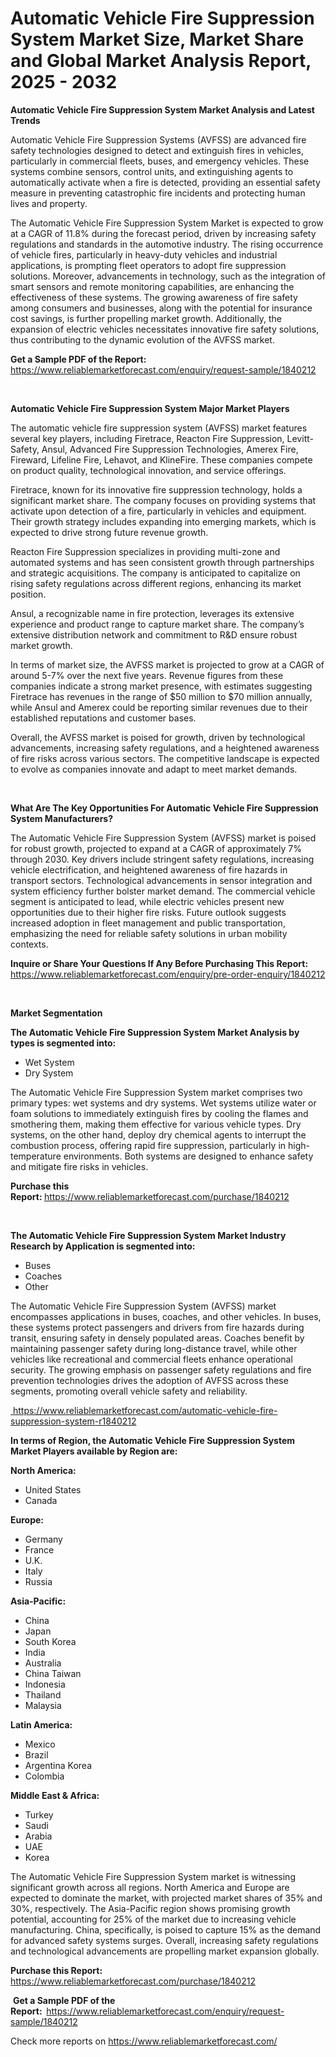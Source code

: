 <p><h1>Automatic Vehicle Fire Suppression System Market Size, Market Share and Global Market Analysis Report, 2025 - 2032</h1></p><p><strong>Automatic Vehicle Fire Suppression System Market Analysis and Latest Trends</strong></p>
<p><p>Automatic Vehicle Fire Suppression Systems (AVFSS) are advanced fire safety technologies designed to detect and extinguish fires in vehicles, particularly in commercial fleets, buses, and emergency vehicles. These systems combine sensors, control units, and extinguishing agents to automatically activate when a fire is detected, providing an essential safety measure in preventing catastrophic fire incidents and protecting human lives and property.</p><p>The Automatic Vehicle Fire Suppression System Market is expected to grow at a CAGR of 11.8% during the forecast period, driven by increasing safety regulations and standards in the automotive industry. The rising occurrence of vehicle fires, particularly in heavy-duty vehicles and industrial applications, is prompting fleet operators to adopt fire suppression solutions. Moreover, advancements in technology, such as the integration of smart sensors and remote monitoring capabilities, are enhancing the effectiveness of these systems. The growing awareness of fire safety among consumers and businesses, along with the potential for insurance cost savings, is further propelling market growth. Additionally, the expansion of electric vehicles necessitates innovative fire safety solutions, thus contributing to the dynamic evolution of the AVFSS market.</p></p>
<p><strong>Get a Sample PDF of the Report:&nbsp;</strong> <a href="https://www.reliablemarketforecast.com/enquiry/request-sample/1840212?utm_campaign=2925&utm_medium=2&utm_source=Github&utm_content=ia&utm_term=12042025&utm_id=automatic-vehicle-fire-suppression-system">https://www.reliablemarketforecast.com/enquiry/request-sample/1840212</a></p>
<p>&nbsp;</p>
<p><strong>Automatic Vehicle Fire Suppression System Major Market Players</strong></p>
<p><p>The automatic vehicle fire suppression system (AVFSS) market features several key players, including Firetrace, Reacton Fire Suppression, Levitt-Safety, Ansul, Advanced Fire Suppression Technologies, Amerex Fire, Fireward, Lifeline Fire, Lehavot, and KlineFire. These companies compete on product quality, technological innovation, and service offerings.</p><p>Firetrace, known for its innovative fire suppression technology, holds a significant market share. The company focuses on providing systems that activate upon detection of a fire, particularly in vehicles and equipment. Their growth strategy includes expanding into emerging markets, which is expected to drive strong future revenue growth.</p><p>Reacton Fire Suppression specializes in providing multi-zone and automated systems and has seen consistent growth through partnerships and strategic acquisitions. The company is anticipated to capitalize on rising safety regulations across different regions, enhancing its market position.</p><p>Ansul, a recognizable name in fire protection, leverages its extensive experience and product range to capture market share. The company’s extensive distribution network and commitment to R&D ensure robust market growth.</p><p>In terms of market size, the AVFSS market is projected to grow at a CAGR of around 5-7% over the next five years. Revenue figures from these companies indicate a strong market presence, with estimates suggesting Firetrace has revenues in the range of $50 million to $70 million annually, while Ansul and Amerex could be reporting similar revenues due to their established reputations and customer bases.</p><p>Overall, the AVFSS market is poised for growth, driven by technological advancements, increasing safety regulations, and a heightened awareness of fire risks across various sectors. The competitive landscape is expected to evolve as companies innovate and adapt to meet market demands.</p></p>
<p>&nbsp;</p>
<p><strong>What Are The Key Opportunities For Automatic Vehicle Fire Suppression System Manufacturers?</strong></p>
<p><p>The Automatic Vehicle Fire Suppression System (AVFSS) market is poised for robust growth, projected to expand at a CAGR of approximately 7% through 2030. Key drivers include stringent safety regulations, increasing vehicle electrification, and heightened awareness of fire hazards in transport sectors. Technological advancements in sensor integration and system efficiency further bolster market demand. The commercial vehicle segment is anticipated to lead, while electric vehicles present new opportunities due to their higher fire risks. Future outlook suggests increased adoption in fleet management and public transportation, emphasizing the need for reliable safety solutions in urban mobility contexts.</p></p>
<p><strong>Inquire or Share Your Questions If Any Before Purchasing This Report:</strong> <a href="https://www.reliablemarketforecast.com/enquiry/pre-order-enquiry/1840212?utm_campaign=2925&utm_medium=2&utm_source=Github&utm_content=ia&utm_term=12042025&utm_id=automatic-vehicle-fire-suppression-system">https://www.reliablemarketforecast.com/enquiry/pre-order-enquiry/1840212</a></p>
<p>&nbsp;</p>
<p><strong>Market Segmentation</strong></p>
<p><strong>The Automatic Vehicle Fire Suppression System Market Analysis by types is segmented into:</strong></p>
<p><ul><li>Wet System</li><li>Dry System</li></ul></p>
<p><p>The Automatic Vehicle Fire Suppression System market comprises two primary types: wet systems and dry systems. Wet systems utilize water or foam solutions to immediately extinguish fires by cooling the flames and smothering them, making them effective for various vehicle types. Dry systems, on the other hand, deploy dry chemical agents to interrupt the combustion process, offering rapid fire suppression, particularly in high-temperature environments. Both systems are designed to enhance safety and mitigate fire risks in vehicles.</p></p>
<p><strong>Purchase this Report:&nbsp;</strong><a href="https://www.reliablemarketforecast.com/purchase/1840212?utm_campaign=2925&utm_medium=2&utm_source=Github&utm_content=ia&utm_term=12042025&utm_id=automatic-vehicle-fire-suppression-system">https://www.reliablemarketforecast.com/purchase/1840212</a></p>
<p>&nbsp;</p>
<p><strong>The Automatic Vehicle Fire Suppression System Market Industry Research by Application is segmented into:</strong></p>
<p><ul><li>Buses</li><li>Coaches</li><li>Other</li></ul></p>
<p><p>The Automatic Vehicle Fire Suppression System (AVFSS) market encompasses applications in buses, coaches, and other vehicles. In buses, these systems protect passengers and drivers from fire hazards during transit, ensuring safety in densely populated areas. Coaches benefit by maintaining passenger safety during long-distance travel, while other vehicles like recreational and commercial fleets enhance operational security. The growing emphasis on passenger safety regulations and fire prevention technologies drives the adoption of AVFSS across these segments, promoting overall vehicle safety and reliability.</p></p>
<p><a href="https://www.reliablemarketforecast.com/automatic-vehicle-fire-suppression-system-r1840212?utm_campaign=2925&utm_medium=2&utm_source=Github&utm_content=ia&utm_term=12042025&utm_id=automatic-vehicle-fire-suppression-system">&nbsp;https://www.reliablemarketforecast.com/automatic-vehicle-fire-suppression-system-r1840212</a></p>
<p><strong>In terms of Region, the Automatic Vehicle Fire Suppression System Market Players available by Region are:</strong></p>
<p>
    <p> <strong> North America: </strong>
        <ul>
            <li>United States</li>
            <li>Canada</li>
        </ul>
        </p> 
    <p> <strong> Europe: </strong>
        <ul>
            <li>Germany</li>
            <li>France</li>
            <li>U.K.</li>
            <li>Italy</li>
            <li>Russia</li>
        </ul>
        </p> 
    <p> <strong> Asia-Pacific: </strong>
        <ul>
            <li>China</li>
            <li>Japan</li>
            <li>South Korea</li>
            <li>India</li>
            <li>Australia</li>
            <li>China Taiwan</li>
            <li>Indonesia</li>
            <li>Thailand</li>
            <li>Malaysia</li>
        </ul>
        </p> 
    <p> <strong> Latin America: </strong>
        <ul>
            <li>Mexico</li>
            <li>Brazil</li>
            <li>Argentina Korea</li>
            <li>Colombia</li>
        </ul>
        </p> 
    <p> <strong> Middle East & Africa: </strong>
        <ul>
            <li>Turkey</li>
            <li>Saudi</li>
            <li>Arabia</li>
            <li>UAE</li>
            <li>Korea</li>
        </ul>
    </p>
    </p>
<p><p>The Automatic Vehicle Fire Suppression System market is witnessing significant growth across all regions. North America and Europe are expected to dominate the market, with projected market shares of 35% and 30%, respectively. The Asia-Pacific region shows promising growth potential, accounting for 25% of the market due to increasing vehicle manufacturing. China, specifically, is poised to capture 15% as the demand for advanced safety systems surges. Overall, increasing safety regulations and technological advancements are propelling market expansion globally.</p></p>
<p><strong>Purchase this Report: </strong><a href="https://www.reliablemarketforecast.com/purchase/1840212?utm_campaign=2925&utm_medium=2&utm_source=Github&utm_content=ia&utm_term=12042025&utm_id=automatic-vehicle-fire-suppression-system">https://www.reliablemarketforecast.com/purchase/1840212</a></p>
<p>&nbsp;<strong>Get a Sample PDF of the Report:&nbsp;&nbsp;</strong><a href="https://www.reliablemarketforecast.com/enquiry/request-sample/1840212?utm_campaign=2925&utm_medium=2&utm_source=Github&utm_content=ia&utm_term=12042025&utm_id=automatic-vehicle-fire-suppression-system">https://www.reliablemarketforecast.com/enquiry/request-sample/1840212</a></p>
<p><strong></strong></p>
<p>Check more reports on <a href="https://www.reliablemarketforecast.com/?utm_campaign=2925&utm_medium=2&utm_source=Github&utm_content=ia&utm_term=12042025&utm_id=automatic-vehicle-fire-suppression-system">https://www.reliablemarketforecast.com/</a></p>